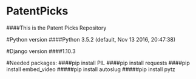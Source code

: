 # PatentPicks
####This is the Patent Picks Repository

#Python version
####Python 3.5.2 (default, Nov 13 2016, 20:47:38)


#Django version
####1.10.3


#Needed packages:
####pip install PIL
####pip install requests
####pip install embed_video
#####pip install autoslug
#####pip install pytz

